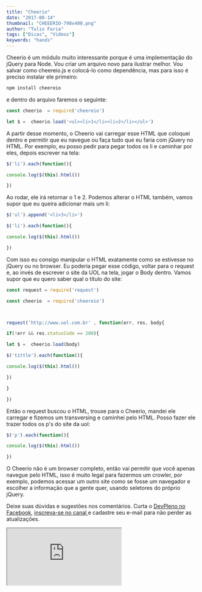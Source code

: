```yaml
---
title: "Cheerio"
date: "2017-08-14"
thumbnail: "CHEEERIO-790x400.png"
author: "Tulio Faria"
tags: ["Dicas", "Videos"]
keywords: "hands"
---
```



Cheerio é um módulo muito interessante porque é uma implementação do jQuery para Node. Vou criar um arquivo novo para ilustrar melhor. Vou salvar como cheereio.js e colocá-lo como dependência, mas para isso é preciso instalar ele primeiro:

```jsx {numberLines: true}
npm install cheereio
```

e dentro do arquivo faremos o seguinte:

```jsx {numberLines: true}
const cheerio  = require('cheereio')

let $ =  cheerio.load('<ul><li>1</li><li>2</li></ul>')
```

A partir desse momento, o Cheerio vai carregar esse HTML que coloquei dentro e permitir que eu navegue ou faça tudo que eu faria com jQuery no HTML. Por exemplo, eu posso pedir para pegar todos os li e caminhar por eles, depois escrever na tela:

```js
$('li').each(function(){

console.log($(this).html())

})
```

Ao rodar, ele irá retornar o 1 e 2. Podemos alterar o HTML também, vamos supor que eu queira adicionar mais um li:

```js {numberLines: true}
$('ul').append('<li>3</li>')

$('li').each(function(){

console.log($(this).html())

})
```

Com isso eu consigo manipular o HTML exatamente como se estivesse no jQuery ou no browser. Eu poderia pegar esse código, voltar para o request e, ao invés de escrever o site da UOL na tela, jogar o Body dentro. Vamos supor que eu quero saber qual o título do site:

```js {numberLines: true}
const request = require('request')

const cheerio  = require('cheereio')



request('http://www.uol.com.br' , function(err, res, body{

if(!err && res.statusCode == 200){

let $ =  cheerio.load(body)

$('tittle').each(function(){

console.log($(this).html())

})

}

})
```

Então o request buscou o HTML, trouxe para o Cheerio, mandei ele carregar e fizemos um transversing e caminhei pelo HTML. Posso fazer ele trazer todos os p's do site da uol:

```js {numberLines: true}
$('p').each(function(){

console.log($(this).html())

})
```

O Cheerio não é um browser completo, então vai permitir que você apenas navegue pelo HTML, isso é muito legal para fazermos um crowler, por exemplo, podemos acessar um outro site como se fosse um navegador e escolher a informação que a gente quer, usando seletores do próprio jQuery.

Deixe suas dúvidas e sugestões nos comentários. Curta o [DevPleno no Facebook](https://www.facebook.com/devpleno), [inscreva-se no canal ](https://goo.gl/VBU2PR)e cadastre seu e-mail para não perder as atualizações.


<div class="embed-responsive embed-responsive-16by9">
 <iframe class="embed-responsive-item" src="https://www.youtube.com/embed/j6dSq6k5Q6g" allowfullscreen></iframe>
  </div>